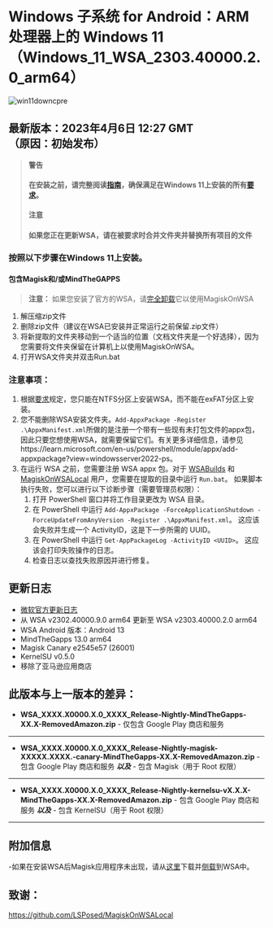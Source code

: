 # Windows 子系统 for Android：ARM 处理器上的 Windows 11（Windows_11_WSA_2303.40000.2.0_arm64）

![win11downcpre](https://img.shields.io/github/downloads/MustardChef/WSABuilds/Windows_11_2303.40000.2.0_arm64/total?label=Downloads&style=for-the-badge)

## 最新版本：2023年4月6日 12:27 GMT</br>（原因：初始发布）

> **警告**
> #### **在安装之前，请完整阅读[指南](https://github.com/MustardChef/WSABuilds/blob/master/README.md)，确保满足在Windows 11上安装的所有[要求](https://github.com/MustardChef/WSABuilds#requirements)。**
> **注意**
> #### **如果您正在更新WSA，请在被要求时合并文件夹并替换所有项目的文件**
### 按照以下步骤在Windows 11上安装。
#### 包含Magisk和/或MindTheGAPPS
> **注意：**
> 如果您安装了官方的WSA，请[完全卸载](https://github.com/MustardChef/WSABuilds#uninstallation)它以使用MagiskOnWSA
1. 解压缩zip文件
2. 删除zip文件（建议在WSA已安装并正常运行之前保留.zip文件）
3. 将新提取的文件夹移动到一个适当的位置（文档文件夹是一个好选择），因为您需要将文件夹保留在计算机上以使用MagiskOnWSA。
4. 打开WSA文件夹并双击Run.bat

### 注意事项：

1. 根据[要求](https://github.com/MustardChef/WSABuilds#requirements)规定，您只能在NTFS分区上安装WSA，而不能在exFAT分区上安装。
2. 您不能删除WSA安装文件夹。`Add-AppxPackage -Register .\AppxManifest.xml`所做的是注册一个带有一些现有未打包文件的appx包，因此只要您想使用WSA，就需要保留它们。有关更多详细信息，请参见https://learn.microsoft.com/en-us/powershell/module/appx/add-appxpackage?view=windowsserver2022-ps。
3. 在运行 WSA 之前，您需要注册 WSA appx 包。对于 [WSABuilds](https://github.com/MustardChef/WSABuilds) 和 [MagiskOnWSALocal](https://github.com/LSPosed/MagiskOnWSALocal) 用户，您需要在提取的目录中运行 `Run.bat`。
   如果脚本执行失败，您可以进行以下诊断步骤（需要管理员权限）：
    1. 打开 PowerShell 窗口并将工作目录更改为 WSA 目录。
    2. 在 PowerShell 中运行 `Add-AppxPackage -ForceApplicationShutdown -ForceUpdateFromAnyVersion -Register .\AppxManifest.xml`。
       这应该会失败并生成一个 ActivityID，这是下一步所需的 UUID。
    3. 在 PowerShell 中运行 `Get-AppPackageLog -ActivityID <UUID>`。
       这应该会打印失败操作的日志。
    4. 检查日志以查找失败原因并进行修复。

## 更新日志
- [微软官方更新日志](https://github.com/microsoft/WSA/discussions/277)
- 从 WSA v2302.40000.9.0 arm64 更新至 WSA v2303.40000.2.0 arm64 
- WSA Android 版本：Android 13 
- MindTheGapps 13.0 arm64
- Magisk Canary e2545e57 (26001)
- KernelSU v0.5.0
- 移除了亚马逊应用商店

## 此版本与上一版本的差异：
- **WSA_XXXX.X0000.X.0_XXXX_Release-Nightly-MindTheGapps-XX.X-RemovedAmazon.zip** 
           - 仅包含 Google Play 商店和服务
---           
- **WSA_XXXX.X0000.X.0_XXXX_Release-Nightly-magisk-XXXXX.XXXX.-canary-MindTheGapps-XX.X-RemovedAmazon.zip**
           - 包含 Google Play 商店和服务 
           **_以及_**
           - 包含 Magisk（用于 Root 权限）
---
- **WSA_XXXX.X0000.X.0_XXXX_Release-Nightly-kernelsu-vX.X.X-MindTheGapps-XX.X-RemovedAmazon.zip**
           - 包含 Google Play 商店和服务 
           **_以及_**
           - 包含 KernelSU（用于 Root 权限）
---

## 附加信息
-如果在安装WSA后Magisk应用程序未出现，请从[这里](https://github.com/topjohnwu/Magisk/releases)下载并[侧载](https://github.com/MustardChef/WSABuilds/blob/master/Guides/Sideloading.md)到WSA中。

## 致谢：
https://github.com/LSPosed/MagiskOnWSALocal


